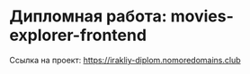 # Дипломная работа: movies-explorer-frontend

Ссылка на проект: https://irakliy-diplom.nomoredomains.club
